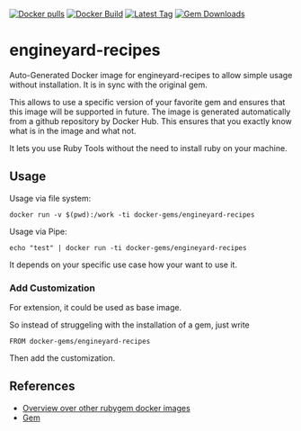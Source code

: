 [![Docker pulls](https://img.shields.io/docker/pulls/rubygem/engineyard-recipes.svg)](https://hub.docker.com/r/rubygem/engineyard-recipes/)
[![Docker Build](https://img.shields.io/docker/automated/rubygem/engineyard-recipes.svg)](https://hub.docker.com/r/rubygem/engineyard-recipes/)
[![Latest Tag](https://img.shields.io/github/tag/docker-rubygem/engineyard-recipes.svg)](https://hub.docker.com/r/rubygem/engineyard-recipes/)
[![Gem Downloads](https://img.shields.io/gem/dt/engineyard-recipes.svg)](https://rubygems.org/gems/engineyard-recipes/)
# engineyard-recipes

Auto-Generated Docker image for engineyard-recipes to allow simple usage without installation.
It is in sync with the original gem.

This allows to use a specific version of your favorite gem and ensures that this image will be supported in future.
The image is generated automatically from a github repository by Docker Hub.
This ensures that you exactly know what is in the image and what not.

It lets you use Ruby Tools without the need to install ruby on your machine.

## Usage

Usage via file system:

`docker run -v $(pwd):/work -ti docker-gems/engineyard-recipes`

Usage via Pipe:

`echo "test" | docker run -ti docker-gems/engineyard-recipes`

It depends on your specific use case how your want to use it.

### Add Customization

For extension, it could be used as base image.

So instead of struggeling with the installation of a gem, just write

`FROM docker-gems/engineyard-recipes`

Then add the customization.

## References

 - [Overview over other rubygem docker images](https://github.com/thinkbot/docker-rubygem)
 - [Gem](https://rubygems.org/gems/engineyard-recipes/)
